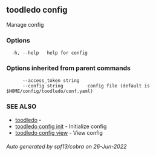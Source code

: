 ## toodledo config

Manage config

### Options

```
  -h, --help   help for config
```

### Options inherited from parent commands

```
      --access_token string   
      --config string         config file (default is $HOME/config/toodledo/conf.yaml)
```

### SEE ALSO

* [toodledo](toodledo.md)	 - 
* [toodledo config init](toodledo_config_init.md)	 - Initialize config
* [toodledo config view](toodledo_config_view.md)	 - View config

###### Auto generated by spf13/cobra on 26-Jun-2022
